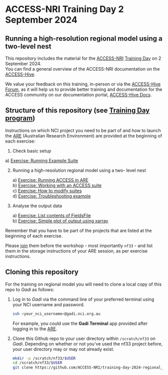 #  ACCESS-NRI Training Day 2 September 2024 
##  Running a high-resolution regional model using a two-level nest

This repository includes the material for the <a href="https://www.access-nri.org.au" target="_black">ACCESS-NRI</a> <a href="https://www.access-nri.org.au/event/access-training-day-2024/" target="_black">Training Day</a> on 2 September 2024.  
You can find a general overview of the ACCESS-NRI documentation on the <a href="https://access-hive.org.au" target="_blank">ACCESS-Hive</a>.  

We value your feedback on this training, in-person or via the <a href="https://forum.access-hive.org.au/" target="_blank">ACCESS-Hive Forum</a>, as it will help us to provide better training and documentation for the ACCESS community on our documentation portal, <a href="https://access-hive.org.au" target="_blank">ACCESS-Hive Docs</a>.

## Structure of this repository (see <a href="https://www.access-nri.org.au/event/access-training-day-2-september-2024/" target="_blank">Training Day program</a>)

Instructions on which NCI project you need to be part of and how to launch the <a href="https://are.nci.org.au" target="_blank">ARE</a> (Australian Research Environment) are provided at the beginning of each exercise:

1. Check basic setup

a) [Exercise: Running Example Suite](https://opus.nci.org.au/display/DAE/Cylc+7+suite+run+example%3A++u-cq161)

2. Running a high-resolution regional model using a two- level nest

   a) [Exercise: Running ACCESS in ARE](https://github.com/ACCESS-NRI/training-day-2024-regional_model/blob/main/access_rose_cylc/rose_cylc_example.md)  
   b) [Exercise: Working with an ACCESS suite](https://github.com/ACCESS-NRI/training-day-2024-regional_model/blob/main/access_rose_cylc/ex1_runlength.md)  
   c) [Exercise: How to modify suites](https://github.com/ACCESS-NRI/training-day-2024-regional_model/blob/main/access_rose_cylc/ex2_co2.md) <br>
   d) [Exercise: Troubleshooting example](https://github.com/ACCESS-NRI/training-day-2024-regional_model/blob/main/access_rose_cylc/ex3_troubleshooting.md)

3. Analyse the output data

   a) [Exercise: List contents of FieldsFile](https://github.com/ACCESS-NRI/training-day-2024-regional_model/blob/main/analyse_data/list_file_contents.md) <br>
   b) [Exercise: Simple plot of output using xarray](https://github.com/ACCESS-NRI/training-day-2024-regional_model/blob/main/analyse_data/simple_plot.md)  




Remember that you have to be part of the projects that are listed at the beginning of each exercise.

Please <a href="https://my.nci.org.au/mancini/" target="_blank">join</a> them before the workshop - most importantly `nf33` - and list them in the storage instructions of your ARE session, as per exercise instructions.

## Cloning this repository

For the training on regional model you will need to clone a local copy of this repo to <i>Gadi</i> as follows: 

1. Log in to <i>Gadi</i> via the command line of your preferred terminal using your NCI username and password.

   ```bash
   ssh <your_nci_username>@gadi.nci.org.au
   ```

   For example, you could use the **Gadi Terminal** app provided after logging in to the <a href="https://are.nci.org.au" target="_blank">ARE</a>.
   
2. Clone this Github repo to your user directory within `/scratch/nf33` on <i>Gadi</i>. Depending on whether or not you've used the nf33 project before, your user directory may or may not already exist.

   ```bash
   mkdir -p /scratch/nf33/$USER
   cd /scratch/nf33/$USER
   git clone https://github.com/ACCESS-NRI/training-day-2024-regional_model.git
   ```
